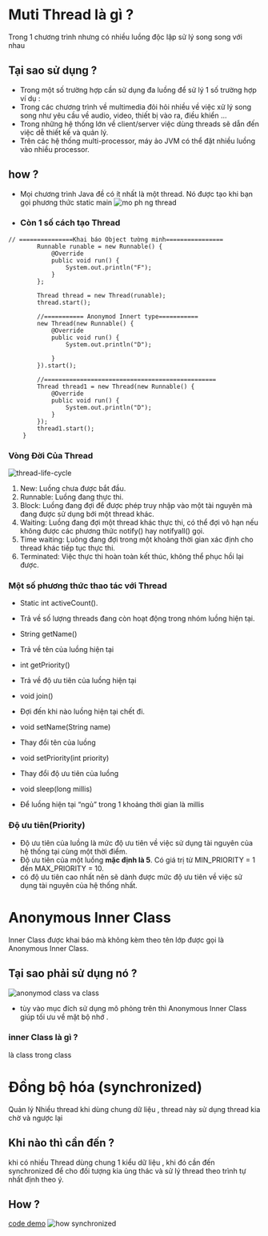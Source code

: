 # Muti Thread là gì ?
Trong 1 chương trình nhưng có nhiều luồng độc lập sử lý song song với nhau
## Tại sao sử dụng ?
* Trong một số trường hợp cần sử dụng đa luồng để sử lý 1 số trường hợp ví dụ :
 * Trong các chương trình về multimedia đỏi hỏi nhiều về việc xử lý song song như yêu cầu về audio, video, thiết bị vào ra, điều khiển ...
 * Trong những hệ thống lớn về client/server việc dùng threads sẽ dẫn đến việc dễ thiết kế và quản lý.	
 * Trên các hệ thống multi-processor, máy ảo JVM có thể đặt nhiều luồng vào nhiều processor.
 
## how ?
* Mọi chương trình Java đề có ít nhất là một thread. Nó được tạo khi bạn gọi phương thức static main
![mo ph ng thread](https://cloud.githubusercontent.com/assets/18228937/17830219/e0429ac2-66ef-11e6-9e60-fa08d295c876.png)

* ### Còn 1 số cách tạo Thread
```
// ===============Khai báo Object tường minh================
		Runnable runable = new Runnable() {
			@Override
			public void run() {
				System.out.println("F");
			}
		};
		
		Thread thread = new Thread(runable);
		thread.start();
		
		//=========== Anonymod Innert type===========
		new Thread(new Runnable() {
			@Override
			public void run() {
				System.out.println("D");
				
			}
		}).start();
		
		//================================================
		Thread thread1 = new Thread(new Runnable() {
			@Override
			public void run() {
				System.out.println("D");
			}
		});
		thread1.start();
	}
```
### Vòng Đời Của Thread
![thread-life-cycle](https://cloud.githubusercontent.com/assets/18228937/17830303/1ed63c2e-66f2-11e6-8fe9-84de88094769.jpg)

1.	New: Luồng chưa được bắt đầu.
2.	Runnable: Luồng đang thực thi.
3.	Block: Luồng đang đợi để được phép truy nhập vào một tài nguyên mà đang được sử dụng bới một thread khác.
4.	Waiting: Luồng đang đợi một thread khác thực thi, có thể đợi vô hạn nếu không được các phương thức notify() hay notifyall()   gọi.
5.	Time waiting: Luông đang đợi trong một khoảng thời gian xác định cho thread khác tiếp tục thực thi.
6.	Terminated: Việc thực thi hoàn toàn kết thúc, không thể phục hồi lại được.

### Một số phương thức thao tác với Thread
+ Static int activeCount().
 * Trả về số lượng threads đang còn hoạt động trong nhóm luồng hiện tại.
+ String getName()
 * Trả về tên của luồng hiện tại
+ int getPriority() 
 * Trả về độ ưu tiên của luồng hiện tại
+ void join()
 * Đợi đến khi nào luồng hiện tại chết đi.
+ void setName(String name)
 * Thay đổi tên của luồng
+ void setPriority(int priority)
 * Thay đổi độ ưu tiên của luồng
+ void sleep(long millis)
 * Để luồng hiện tại “ngủ” trong 1 khoảng thời gian là millis
 
### Độ ưu tiên(Priority)
* Độ ưu tiên của luồng là mức độ ưu tiên về việc sử dụng tài nguyên của hệ thống tại cùng một thời điểm.
* Độ ưu tiên của một luồng __mặc định là 5__. Có giá trị từ MIN_PRIORITY = 1 đến MAX_PRIORITY = 10. 
* có độ ưu tiên cao nhất nên sẽ dành được mức độ ưu tiên về việc sử dụng tài nguyên của hệ thống nhất.

# Anonymous Inner Class 
 Inner Class được khai báo mà không kèm theo tên lớp được gọi là Anonymous Inner Class.
 ## Tại sao phải sử dụng nó ?
![anonymod class va class](https://cloud.githubusercontent.com/assets/18228937/17830626/1b14bf3a-66fb-11e6-88ef-63299d37bf49.png)

* tùy vào mục đích sử dụng mô phỏng trên thì Anonymous Inner Class giúp tối ưu về mặt bộ nhớ .

### inner Class là gì ? 
là class trong class 

# Đồng bộ hóa (synchronized) 
Quản lý Nhiều thread khi dùng chung dữ liệu , thread này sử dụng thread kia chờ và ngược lại 
## Khi nào thì cần đến ? 
khi có nhiều Thread dùng chung 1 kiểu dữ liệu , khi đó cần đến synchronized để cho đối tượng kia ủng thác và sử lý thread theo trình tự nhất định theo ý.

## How ?
[code demo](https://github.com/trantronghienit/Muti-Thread-synchronized-Java/blob/master/DongBoLuong.java)
![how synchronized](https://cloud.githubusercontent.com/assets/18228937/17832045/42b83e94-6724-11e6-882c-bd6f3c9c8542.png)

 



